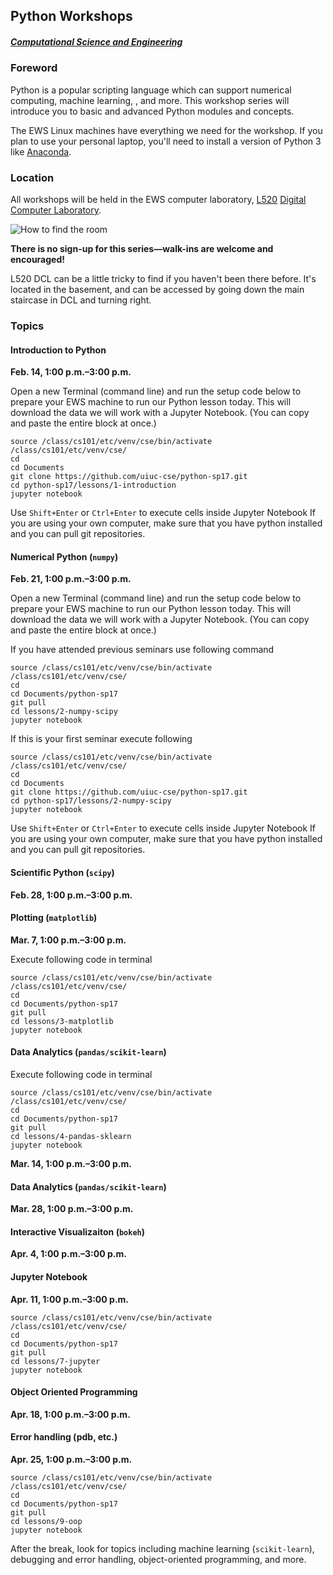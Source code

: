 ## Python Workshops
##### [Computational Science and Engineering](http://cse.illinois.edu/)

### Foreword

Python is a popular scripting language which can support numerical computing, machine learning, , and more.  This workshop series will introduce you to basic and advanced Python modules and concepts.

The EWS Linux machines have everything we need for the workshop.  If you plan to use your personal laptop, you'll need to install a version of Python 3 like [Anaconda](https://www.continuum.io/downloads).


### Location

All workshops will be held in the EWS computer laboratory, [L520](http://ada.fs.illinois.edu/0210PLANB.html) [Digital Computer Laboratory](http://ada.fs.illinois.edu/0210.html).

![How to find the room](https://uiuc-cse.github.io/python-sp16/img/map-l440.png)

**There is no sign-up for this series—walk-ins are welcome and encouraged!**

L520 DCL can be a little tricky to find if you haven't been there before. It's located in the basement, and can be accessed by going down the main staircase in DCL and turning right.


### Topics

#### Introduction to Python

**Feb. 14, 1:00 p.m.–3:00 p.m.**

Open a new Terminal (command line) and run the setup code below to prepare your EWS machine to run our Python lesson today. This will download the data we will work with a Jupyter Notebook. (You can copy and paste the entire block at once.)


```
source /class/cs101/etc/venv/cse/bin/activate /class/cs101/etc/venv/cse/
cd
cd Documents
git clone https://github.com/uiuc-cse/python-sp17.git
cd python-sp17/lessons/1-introduction
jupyter notebook
```

Use `Shift+Enter` or `Ctrl+Enter` to execute cells inside Jupyter Notebook
If you are using your own computer, make sure that you have python installed and you can pull git repositories.

#### Numerical Python (`numpy`)

**Feb. 21, 1:00 p.m.–3:00 p.m.**

Open a new Terminal (command line) and run the setup code below to prepare your EWS machine to run our Python lesson today. This will download the data we will work with a Jupyter Notebook. (You can copy and paste the entire block at once.)

If you have attended previous seminars use following command
```
source /class/cs101/etc/venv/cse/bin/activate /class/cs101/etc/venv/cse/
cd
cd Documents/python-sp17
git pull
cd lessons/2-numpy-scipy
jupyter notebook
```

If this is your first seminar execute following

```
source /class/cs101/etc/venv/cse/bin/activate /class/cs101/etc/venv/cse/
cd
cd Documents
git clone https://github.com/uiuc-cse/python-sp17.git
cd python-sp17/lessons/2-numpy-scipy
jupyter notebook
```

Use `Shift+Enter` or `Ctrl+Enter` to execute cells inside Jupyter Notebook
If you are using your own computer, make sure that you have python installed and you can pull git repositories.

#### Scientific Python (`scipy`)

**Feb. 28, 1:00 p.m.–3:00 p.m.**

#### Plotting (`matplotlib`)

**Mar. 7, 1:00 p.m.–3:00 p.m.**

Execute following code in terminal
```
source /class/cs101/etc/venv/cse/bin/activate /class/cs101/etc/venv/cse/
cd
cd Documents/python-sp17
git pull
cd lessons/3-matplotlib
jupyter notebook
```


#### Data Analytics (`pandas/scikit-learn`)

Execute following code in terminal

```
source /class/cs101/etc/venv/cse/bin/activate /class/cs101/etc/venv/cse/
cd
cd Documents/python-sp17
git pull
cd lessons/4-pandas-sklearn
jupyter notebook
```

**Mar. 14, 1:00 p.m.–3:00 p.m.**

#### Data Analytics (`pandas/scikit-learn`)

**Mar. 28, 1:00 p.m.–3:00 p.m.**

#### Interactive Visualizaiton (`bokeh`)

**Apr. 4, 1:00 p.m.–3:00 p.m.**

#### Jupyter Notebook
**Apr. 11, 1:00 p.m.–3:00 p.m.**

```
source /class/cs101/etc/venv/cse/bin/activate /class/cs101/etc/venv/cse/
cd
cd Documents/python-sp17
git pull
cd lessons/7-jupyter
jupyter notebook
```

#### Object Oriented Programming

**Apr. 18, 1:00 p.m.–3:00 p.m.**

#### Error handling (pdb, etc.)

**Apr. 25, 1:00 p.m.–3:00 p.m.**

```
source /class/cs101/etc/venv/cse/bin/activate /class/cs101/etc/venv/cse/
cd
cd Documents/python-sp17
git pull
cd lessons/9-oop
jupyter notebook
```

After the break, look for topics including machine learning (`scikit-learn`), debugging and error handling, object-oriented programming, and more.
